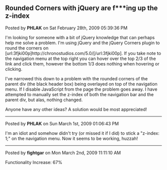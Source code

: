 ## Rounded Corners with jQuery are f***ing up the z-index
Posted by **PHLAK** on Sat February 28th, 2009 05:39:36 PM

I'm looking for someone with a bit of jQuery knowledge that can perhaps help me solve a problem.  I'm using jQuery and the jQuery Corners plugin to round the corners on [url:3fjki00p]http&#58;//chronostudios&#46;com/5&#46;0/[/url:3fjki00p].  If you take note to the navigation menu at the top right you can hover over the top 2/3 of the link and click them, however the bottom 1/3 does nothing when hovering or clicking.

I've narrowed this down to a problem with the rounded corners of the parent div (the black header box) being overlayed on top of the navigation menu.  If I disable JavaScript from the page the problem goes away.  I have attempted to manually set the z-index of both the navigation bar and the parent div, but alas, nothing changed.

Anyone have any other ideas?  A solution would be most appreciated!

--------------------------------------------------------------------------------

Posted by **PHLAK** on Sun March 1st, 2009 01:06:43 PM

I'm an idiot and somehow didn't try (or missed it if I did) to stick a &quot;z-index: 1;&quot; on the navigation menu.  Now it seems to be working, huzzah!

--------------------------------------------------------------------------------

Posted by **fightgar** on Mon March 2nd, 2009 11:11:10 AM

Functionality Increase: 67%
